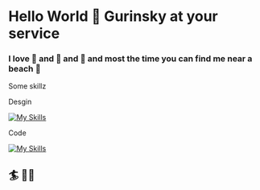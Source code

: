 # Hello World 👋 Gurinsky at your service

### I love 🍌 and 🥭 and 🌴 and most the time you can find me near a beach 🌊

 Some skillz

Desgin

[![My Skills](https://skillicons.dev/icons?i=blender,unity,unreal,ai,ps,ae,figma&sketchup=3)](https://skillicons.dev)


Code

[![My Skills](https://skillicons.dev/icons?i=pug,threejs,unity,unreal,js,html,css,react,nextjs,nodejs,ipfs,solidity,bots&tailwind=3)](https://skillicons.dev)

## 🏄 ✌🏻
